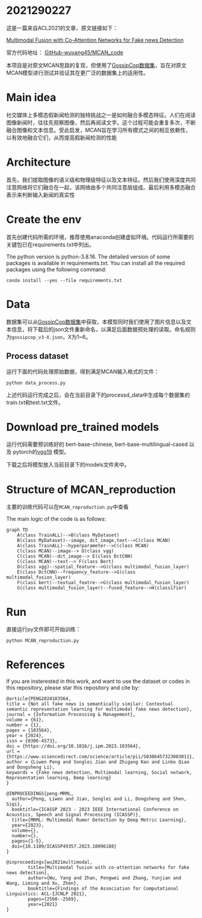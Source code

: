 # 2021290227
这是一篇来自ACL2021的文章，原文链接如下：

[Multimodal Fusion with Co-Attention Networks for Fake news Detection](https://aclanthology.org/2021.findings-acl.226.pdf)

官方代码地址： [GitHub-wuyang45/MCAN_code](https://github.com/wuyang45/MCAN_code)

本项目是对原文MCAN思路的复现，但使用了[GossipCop数据集](https://github.com/junyachen/Data-examples#integration-based-legitimate)，旨在对原文MCAN模型进行测试并验证其在更广泛的数据集上的适用性。

# Main idea
社交媒体上多模态假新闻检测的独特挑战之一是如何融合多模态特征。人们在阅读图像新闻时，往往先观察图像，然后再阅读文字。这个过程可能会重复多次，不断融合图像和文本信息。受此启发，MCAN旨在学习所有模式之间的相互依赖性，以有效地融合它们，从而提高假新闻检测的性能

# Architecture
首先，我们提取图像的语义级和物理级特征以及文本特征。然后我们使用深度共同注意网络将它们融合在一起，该网络由多个共同注意层组成。最后利用多模态融合表示来判断输入新闻的真实性

# Create the env
首先创建代码所需的环境，推荐使用anaconda创建虚拟环境。代码运行所需要的关键包已在requirements.txt中列出。

The python version is python-3.8.16. The detailed version of some packages is available in requirements.txt. You can install all the required packages using the following command:
```
conda install --yes --file requirements.txt
```

# Data
数据集可以从[GossipCop数据集](https://github.com/junyachen/Data-examples#integration-based-legitimate)中获取，本模型同时我们使用了图片信息以及文本信息，将下载后的json文件重新命名，以满足后面数据预处理的读取。命名规则为`gossipcop_v3-X.json`，X为1~6。

## Process dataset
运行下面的代码处理原始数据，得到满足MCAN输入格式的文件：
```
python data_process.py
```
上述代码运行完成之后，会在当前目录下的processd_data中生成每个数据集的train.txt和test.txt文件。

# Download pre_trained models
运行代码需要预训练好的 bert-base-chinese, bert-base-multilingual-cased 以及 pytorch的[vgg19](https://download.pytorch.org/models/vgg19-dcbb9e9d.pth) 模型。

下载之后将模型放入当前目录下的models文件夹中。

# Structure of MCAN_reproduction
主要的训练代码可以在`MCAN_reproduction.py`中查看

The main logic of the code is as follows:

```mermaid
graph TD
    A(class TrainALL)-->B(class MyDataset)
    B(class MyDataset)--image, dct_image,text-->C(class MCAN)
    A(class TrainALL)--hyperparameter-->C(class MCAN)
    C(class MCAN)--image--> D(class vgg)
    C(class MCAN)--dct_image--> E(class DctCNN)
    C(class MCAN)--text--> F(class Bert)
    D(class vgg)--spatial_feature-->G(class multimodal_fusion_layer)
    E(class DctCNN)--frequency_feature-->G(class multimodal_fusion_layer)
    F(class bert)--textual_featre-->G(class multimodal_fusion_layer)
    G(class multimodal_fusion_layer)--fused_feature-->H(classifier)
```

# Run
直接运行py文件即可开始训练：
```
python MCAN_reproduction.py
```

# References
If you are insterested in this work, and want to use the dataset or codes in this repository, please star this repository and cite by:

```
@article{PENG2024103564,
title = {Not all fake news is semantically similar: Contextual semantic representation learning for multimodal fake news detection},
journal = {Information Processing & Management},
volume = {61},
number = {1},
pages = {103564},
year = {2024},
issn = {0306-4573},
doi = {https://doi.org/10.1016/j.ipm.2023.103564},
url = {https://www.sciencedirect.com/science/article/pii/S0306457323003011},
author = {Liwen Peng and Songlei Jian and Zhigang Kan and Linbo Qiao and Dongsheng Li},
keywords = {Fake news detection, Multimodal learning, Social network, Representation learning, Deep learning}
}
```

```
@INPROCEEDINGS{peng-MRML,
  author={Peng, Liwen and Jian, Songlei and Li, Dongsheng and Shen, Siqi},
  booktitle={ICASSP 2023 - 2023 IEEE International Conference on Acoustics, Speech and Signal Processing (ICASSP)}, 
  title={MRML: Multimodal Rumor Detection by Deep Metric Learning}, 
  year={2023},
  volume={},
  number={},
  pages={1-5},
  doi={10.1109/ICASSP49357.2023.10096188}
}
```

```
@inproceedings{wu2021multimodal,
        title={Multimodal fusion with co-attention networks for fake news detection},
        author={Wu, Yang and Zhan, Pengwei and Zhang, Yunjian and Wang, Liming and Xu, Zhen},
        booktitle={Findings of the Association for Computational Linguistics: ACL-IJCNLP 2021},
        pages={2560--2569},
        year={2021}
}
```

